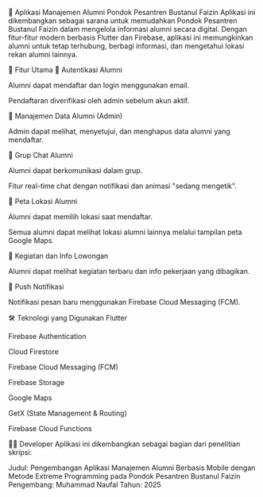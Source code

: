 📱 Aplikasi Manajemen Alumni Pondok Pesantren Bustanul Faizin
Aplikasi ini dikembangkan sebagai sarana untuk memudahkan Pondok Pesantren Bustanul Faizin dalam mengelola informasi alumni secara digital. Dengan fitur-fitur modern berbasis Flutter dan Firebase, aplikasi ini memungkinkan alumni untuk tetap terhubung, berbagi informasi, dan mengetahui lokasi rekan alumni lainnya.

🚀 Fitur Utama
🔐 Autentikasi Alumni

Alumni dapat mendaftar dan login menggunakan email.

Pendaftaran diverifikasi oleh admin sebelum akun aktif.

🧾 Manajemen Data Alumni (Admin)

Admin dapat melihat, menyetujui, dan menghapus data alumni yang mendaftar.

💬 Grup Chat Alumni

Alumni dapat berkomunikasi dalam grup.

Fitur real-time chat dengan notifikasi dan animasi "sedang mengetik".

📍 Peta Lokasi Alumni

Alumni dapat memilih lokasi saat mendaftar.

Semua alumni dapat melihat lokasi alumni lainnya melalui tampilan peta Google Maps.

📝 Kegiatan dan Info Lowongan

Alumni dapat melihat kegiatan terbaru dan info pekerjaan yang dibagikan.

🔔 Push Notifikasi

Notifikasi pesan baru menggunakan Firebase Cloud Messaging (FCM).

🛠️ Teknologi yang Digunakan
Flutter

Firebase Authentication

Cloud Firestore

Firebase Cloud Messaging (FCM)

Firebase Storage

Google Maps

GetX (State Management & Routing)

Firebase Cloud Functions

🧑‍💻 Developer
Aplikasi ini dikembangkan sebagai bagian dari penelitian skripsi:

Judul: Pengembangan Aplikasi Manajemen Alumni Berbasis Mobile dengan Metode Extreme Programming pada Pondok Pesantren Bustanul Faizin
Pengembang: Muhammad Naufal
Tahun: 2025
